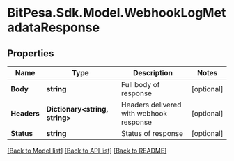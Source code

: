 # BitPesa.Sdk.Model.WebhookLogMetadataResponse
## Properties

Name | Type | Description | Notes
------------ | ------------- | ------------- | -------------
**Body** | **string** | Full body of response | [optional] 
**Headers** | **Dictionary&lt;string, string&gt;** | Headers delivered with webhook response | [optional] 
**Status** | **string** | Status of response | [optional] 

[[Back to Model list]](../README.md#documentation-for-models) [[Back to API list]](../README.md#documentation-for-api-endpoints) [[Back to README]](../README.md)

